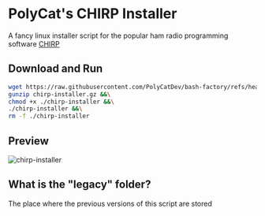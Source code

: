 # PolyCat's CHIRP Installer
A fancy linux installer script for the popular ham radio programming software [CHIRP](https://chirpmyradio.com/)

## Download and Run
```bash
wget https://raw.githubusercontent.com/PolyCatDev/bash-factory/refs/heads/main/CHIRP-Installer/chirp-installer.gz &&\
gunzip chirp-installer.gz &&\
chmod +x ./chirp-installer &&\
./chirp-installer &&\
rm -f ./chirp-installer
```

## Preview
![chirp-installer](https://github.com/user-attachments/assets/b0d20bb5-aa9e-4ff9-8129-e8026f6a84f2)

## What is the "legacy" folder?
The place where the previous versions of this script are stored
